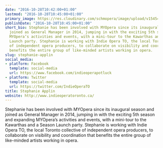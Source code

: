 ```yaml
---
date: "2016-10-28T10:42:00+01:00"
lastmod: "2016-10-28T10:45:00+01:00"
primary_image: https://res.cloudinary.com/schmopera/image/upload/v1545409169/media/webhook-uploads/1477647801986/2016-10-28--Katz---Stephanie-Applin-Headshot.jpg.jpg
publishDate: "2016-10-28T10:45:00+01:00"
short_bio: Stephanie has been involved with MYOpera since its inaugural season and
  joined as General Manager in 2014, jumping in with the exciting 5th season and expanding
  MYOpera’s activities and events, with a mini-tour to the Kawarthas and a Season
  Launch party. Stephanie is working with Indie Opera TO, the local Toronto collective
  of independent opera producers, to collaborate on visibility and coordination that
  benefits the entire group of like-minded artists working in opera.
slug: stephanie-applin
social_media:
- platform: Facebook
  template: social-media
  url: https://www.facebook.com/indieoperapotluck
- platform: Twitter
  template: social-media
  url: https://twitter.com/IndieOperaTO
title: Stephanie Applin
website: http://www.indieoperatoronto.ca/
---
```


Stephanie has been involved with MYOpera since its inaugural season and joined as General Manager in 2014, jumping in with the exciting 5th season and expanding MYOpera’s activities and events, with a mini-tour to the Kawarthas and a Season Launch party. Stephanie is working with Indie Opera TO, the local Toronto collective of independent opera producers, to collaborate on visibility and coordination that benefits the entire group of like-minded artists working in opera.
